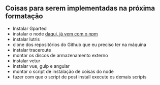 ## Coisas para serem implementadas na próxima formatação

* Instalar Gparted
* instalar o node [daqui, já vem com o npm](https://github.com/nodesource/distributions/blob/master/README.md#debinstall)
* instalar lutris
* clone dos repositórios do Github que eu preciso ter na máquina
* instalar traceroute
* montar os discos de armazenamento externo
* instalar vetur
* instalar vue, gulp e angular
* montar o script de instalação de coisas do node
* fazer com que o script de post install execute os demais scripts